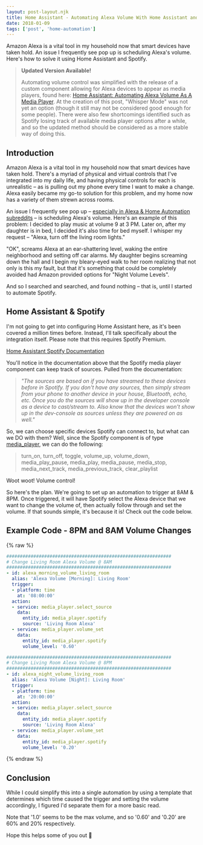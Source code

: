 ```yaml
---
layout: post-layout.njk
title: Home Assistant - Automating Alexa Volume With Home Assistant and Spotify
date: 2018-01-09
tags: ['post', 'home-automation']
---
```

<!-- Excerpt Start -->
Amazon Alexa is a vital tool in my household now that smart devices have taken hold. An issue I frequently see pop up is scheduling Alexa's volume. Here's how to solve it using Home Assistant and Spotify.
<!-- Excerpt End -->

> **Updated Version Available!**
>
> Automating volume control was simplified with the release of a custom component allowing for Alexa devices to appear as media players, found here: [Home Assistant: Automating Alexa Volume As A Media Player](/home-assistant-automating-alexa-volume-as-a-media-player/). At the creation of this post, "Whisper Mode" was not yet an option (though it still may not be considered good enough for some people). There were also few shortcomings identified such as Spotify losing track of available media player options after a while, and so the updated method should be considered as a more stable way of doing this.

## Introduction

Amazon Alexa is a vital tool in my household now that smart devices have taken hold. There's a myriad of physical and virtual controls that I've integrated into my daily life, and having physical controls for each is unrealistic – as is pulling out my phone every time I want to make a change. Alexa easily became my go-to solution for this problem, and my home now has a variety of them strewn across rooms.

An issue I frequently see pop up – [especially in Alexa & Home Automation subreddits](https://www.google.com/search?q=site%3Areddit.com+schedule+alexa+volume) – is scheduling Alexa's volume. Here's an example of this problem: I decided to play music at volume 9 at 3 PM. Later on, after my daughter is in bed, I decided it's also time for bed myself. I whisper my request – "Alexa, turn off the living room lights."

"OK", screams Alexa at an ear-shattering level, waking the entire neighborhood and setting off car alarms. My daughter begins screaming down the hall and I begin my bleary-eyed walk to her room realizing that not only is this my fault, but that it's something that could be completely avoided had Amazon provided options for "Night Volume Levels".

And so I searched and searched, and found nothing – that is, until I started to automate Spotify.

## Home Assistant & Spotify

I'm not going to get into configuring Home Assistant here, as it's been covered a million times before. Instead, I'll talk specifically about the integration itself. Please note that this requires Spotify Premium.

[Home Assistant Spotify Documentation](https://home-assistant.io/components/media_player.spotify/)

You'll notice in the documentation above that the Spotify media player component can keep track of sources. Pulled from the documentation:

> *"The sources are based on if you have streamed to these devices before in Spotify. If you don't have any sources, then simply stream from your phone to another device in your house, Bluetooth, echo, etc. Once you do the sources will show up in the developer console as a device to cast/stream to. Also know that the devices won't show up in the dev-console as sources unless they are powered on as well."*

So, we can choose specific devices Spotify can connect to, but what can we DO with them? Well, since the Spotify component is of type [media_player](https://home-assistant.io/components/media_player/), we can do the following:

> turn_on, turn_off, toggle, volume_up, volume_down, media_play_pause, media_play, media_pause, media_stop, media_next_track, media_previous_track, clear_playlist

Woot woot! Volume control!

So here's the plan. We're going to set up an automation to trigger at 8AM & 8PM. Once triggered, it will have Spotify select the Alexa device that we want to change the volume of, then actually follow through and set the volume. If that sounds simple, it's because it is! Check out the code below.

## Example Code - 8PM and 8AM Volume Changes
{% raw %}
```yaml
#############################################################
# Change Living Room Alexa Volume @ 8AM
#############################################################
- id: alexa_morning_volume_living_room
  alias: 'Alexa Volume [Morning]: Living Room'
  trigger:
  - platform: time
    at: '08:00:00'
  action:
  - service: media_player.select_source
    data:
      entity_id: media_player.spotify
      source: 'Living Room Alexa'
  - service: media_player.volume_set
    data:
      entity_id: media_player.spotify
      volume_level: '0.60'

#############################################################
# Change Living Room Alexa Volume @ 8PM
#############################################################
- id: alexa_night_volume_living_room
  alias: 'Alexa Volume [Night]: Living Room'
  trigger:
  - platform: time
    at: '20:00:00'
  action:
  - service: media_player.select_source
    data:
      entity_id: media_player.spotify
      source: 'Living Room Alexa'
  - service: media_player.volume_set
    data:
      entity_id: media_player.spotify
      volume_level: '0.20'
```
{% endraw %}
## Conclusion

While I could simplify this into a single automation by using a template that determines which time caused the trigger and setting the volume accordingly, I figured I'd separate them for a more basic read.

Note that '1.0' seems to be the max volume, and so '0.60' and '0.20' are 60% and 20% respectively.

Hope this helps some of you out 🙂